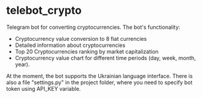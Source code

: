 # telebot_crypto
Telegram bot for converting cryptocurrencies.
The bot's functionality:
- Cryptocurrency value conversion to 8 fiat currencies
- Detailed information about cryptocurrencies
- Top 20 Cryptocurrencies ranking by market capitalization
- Cryptocurrency value chart for different time periods (day, week, month, year).

At the moment, the bot supports the Ukrainian language interface.
There is also a file "settings.py" in the project folder, where you need to specify bot token using API_KEY variable.


